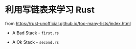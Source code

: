 # 利用写链表来学习 Rust

from https://rust-unofficial.github.io/too-many-lists/index.html

- A Bad Stack - `first.rs`

- A Ok Stack - `second.rs`
